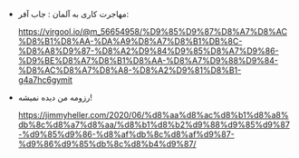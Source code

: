 - مهاجرت کاری به آلمان : جاب آفر:

  https://virgool.io/@m_56654958/%D9%85%D9%87%D8%A7%D8%AC%D8%B1%D8%AA-%DA%A9%D8%A7%D8%B1%DB%8C-%D8%A8%D9%87-%D8%A2%D9%84%D9%85%D8%A7%D9%86-%D9%BE%D8%A7%D8%B1%D8%AA-%D8%A7%D9%88%D9%84-%D8%AC%D8%A7%D8%A8-%D8%A2%D9%81%D8%B1-g4a7hc6gymit

- رزومه من دیده نمیشه!

  https://jimmyheller.com/2020/06/%d8%aa%d8%ac%d8%b1%d8%a8%db%8c%d8%a7%d8%aa/%d8%b1%d8%b2%d9%88%d9%85%d9%87-%d9%85%d9%86-%d8%af%db%8c%d8%af%d9%87-%d9%86%d9%85%db%8c%d8%b4%d9%87/
